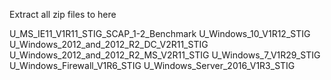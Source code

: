 Extract all zip files to here

U_MS_IE11_V1R11_STIG_SCAP_1-2_Benchmark
U_Windows_10_V1R12_STIG
U_Windows_2012_and_2012_R2_DC_V2R11_STIG
U_Windows_2012_and_2012_R2_MS_V2R11_STIG
U_Windows_7_V1R29_STIG
U_Windows_Firewall_V1R6_STIG
U_Windows_Server_2016_V1R3_STIG
